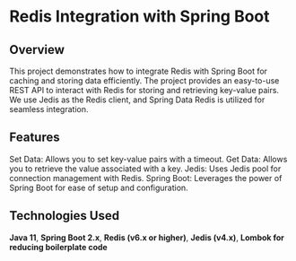 # Redis Integration with Spring Boot


## Overview
This project demonstrates how to integrate Redis with Spring Boot for caching and storing data efficiently. The project provides an easy-to-use REST API to interact with Redis for storing and retrieving key-value pairs. We use Jedis as the Redis client, and Spring Data Redis is utilized for seamless integration.

## Features
Set Data: Allows you to set key-value pairs with a timeout.
Get Data: Allows you to retrieve the value associated with a key.
Jedis: Uses Jedis pool for connection management with Redis.
Spring Boot: Leverages the power of Spring Boot for ease of setup and configuration.


## Technologies Used
**Java 11**,
**Spring Boot 2.x**,
**Redis (v6.x or higher)**,
**Jedis (v4.x)**,
**Lombok for reducing boilerplate code**
